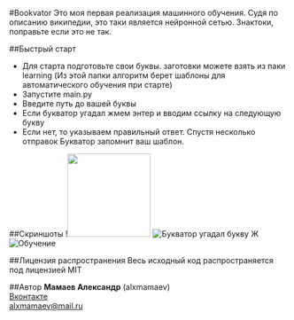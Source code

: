 #Bookvator
Это моя первая реализация машинного обучения. Судя по описанию википедии, это таки является нейронной сетью. Знактоки, поправьте если это не так.

##Быстрый старт
* Для старта подготовьте свои буквы. заготовки можете взять из паки learning (Из этой папки алгоритм берет шаблоны для автоматического обучения при старте)
* Запустите main.py
* Введите путь до вашей буквы
* Если букватор угадал жмем энтер и вводим ссылку на следующую букву
* Если нет, то указываем правильный ответ. Спустя несколько отправок Букватор запомнит ваш шаблон.

##Скриншоты
!<img src = "https://pp.vk.me/c629221/v629221884/26503/N5XeUBCweIM.jpg" height = "150">
![Букватор угадал букву Ж](https://pp.vk.me/c629221/v629221884/264fc/FuRKJ6wiJK4.jpg)
<br>![Обучение](https://pp.vk.me/c629221/v629221884/264b3/eNh8reNllek.jpg)

##Лицензия распространения
Весь исходный код распространяется под лицензией MIT

##Автор
**Мамаев Александр** (alxmamaev)
<br>[Вконтакте](https://new.vk.com/alex__mamaev)
<br>alxmamaev@mail.ru 
